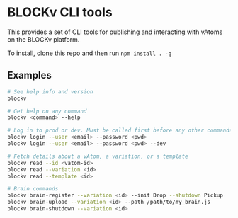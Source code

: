 # BLOCKv CLI tools

This provides a set of CLI tools for publishing and interacting with vAtoms on the BLOCKv platform.

To install, clone this repo and then run `npm install . -g`

## Examples

``` bash
# See help info and version
blockv
```

``` bash
# Get help on any command
blockv <command> --help
```

``` bash
# Log in to prod or dev. Must be called first before any other commands to set up a session.
blockv login --user <email> --password <pwd>
blockv login --user <email> --password <pwd> --dev
```

``` bash
# Fetch details about a vAtom, a variation, or a template
blockv read --id <vatom-id>
blockv read --variation <id>
blockv read --template <id>
```

``` bash
# Brain commands
blockv brain-register --variation <id> --init Drop --shutdown Pickup
blockv brain-upload --variation <id> --path /path/to/my_brain.js
blockv brain-shutdown --variation <id>
```